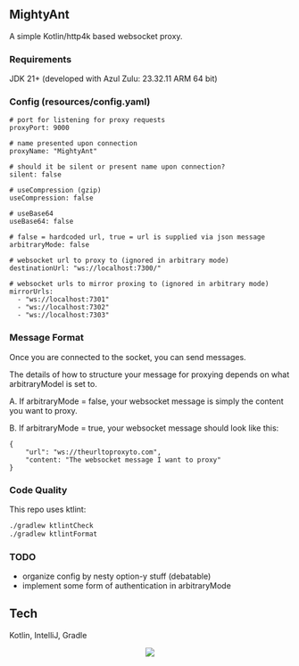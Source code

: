 ## MightyAnt

A simple Kotlin/http4k based websocket proxy.

### Requirements

JDK 21+ (developed with Azul Zulu: 23.32.11 ARM 64 bit)

### Config (resources/config.yaml)

```
# port for listening for proxy requests
proxyPort: 9000

# name presented upon connection
proxyName: "MightyAnt"

# should it be silent or present name upon connection?
silent: false

# useCompression (gzip)
useCompression: false

# useBase64
useBase64: false

# false = hardcoded url, true = url is supplied via json message
arbitraryMode: false

# websocket url to proxy to (ignored in arbitrary mode)
destinationUrl: "ws://localhost:7300/"

# websocket urls to mirror proxing to (ignored in arbitrary mode)
mirrorUrls:
  - "ws://localhost:7301"
  - "ws://localhost:7302"
  - "ws://localhost:7303"
```

### Message Format

Once you are connected to the socket, you can send messages.

The details of how to structure your message for proxying depends on what arbitraryModel is set to.

A. If arbitraryMode = false, your websocket message is simply the content you want to proxy.

B. If arbitraryMode = true, your websocket message should look like this:

```
{
    "url": "ws://theurltoproxyto.com",
    "content: "The websocket message I want to proxy"
}
```

### Code Quality

This repo uses ktlint:

```bash
./gradlew ktlintCheck
./gradlew ktlintFormat

```

### TODO

* organize config by nesty option-y stuff (debatable)
* implement some form of authentication in arbitraryMode

## Tech

Kotlin, IntelliJ, Gradle

<p align="center">
  <a href="https://skillicons.dev">
    <img src="https://skillicons.dev/icons?i=kotlin,idea,gradle" />
  </a>
</p>
